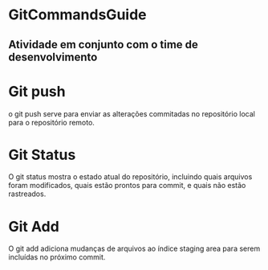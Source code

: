 # GitCommandsGuide
## Atividade em conjunto com o time de desenvolvimento

# Git push
o git push serve para enviar as alterações commitadas no repositório local para o repositório remoto.

# Git Status
O git status mostra o estado atual do repositório, incluindo quais arquivos foram modificados, quais estão prontos para commit, e quais não estão rastreados.

# Git Add
O git add adiciona mudanças de arquivos ao índice staging area para serem incluídas no próximo commit.